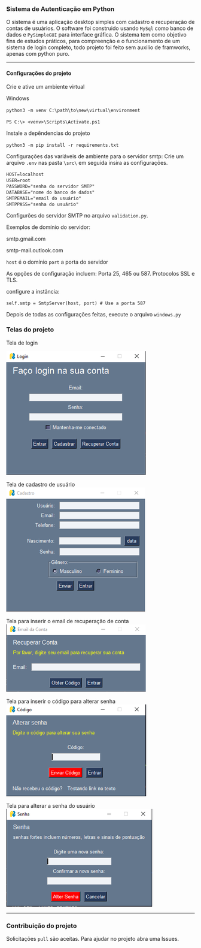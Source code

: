 ### Sistema de Autenticação  em Python

O sistema é uma aplicação desktop simples com cadastro e recuperação  de contas de usuários. O software foi construido usando `MySql` como banco de dados e `PySimpleGUI` para interface gráfica. O sistema tem como objetivo fins de estudos práticos, para compreenção e o funcionamento de um sistema de login completo, todo projeto foi feito sem auxilio de framworks, apenas com python puro. 

___
#### Configurações do projeto

Crie e ative um ambiente virtual 


Windows 

`python3 -m venv C:\path\to\new\virtual\environment`


`PS C:\> <venv>\Scripts\Activate.ps1`

Instale a depêndencias do projeto

`python3 -m pip install -r requirements.txt`

Configurações das variáveis de ambiente para o servidor smtp:
Crie um arquivo `.env` nas pasta `\src\` em seguida insira as configurações. 

```
HOST=localhost
USER=root
PASSWORD="senha do servidor SMTP"
DATABASE="nome do banco de dados"
SMTPEMAIL="email do usuário"
SMTPPASS="senha do usuário"
```
Configurões do servidor SMTP no arquivo `validation.py`. 

Exemplos de domínio do servidor: 

smtp.gmail.com

smtp-mail.outlook.com

`host` é o domínio
`port` a porta do servidor

As opções de configuração incluem:
Porta 25, 465 ou 587. Protocolos SSL e TLS.

configure a instância:
```
self.smtp = SmtpServer(host, port) # Use a porta 587
```

Depois de todas as configurações feitas, execute o arquivo `windows.py`

### Telas do projeto

Tela de login

<img title="login" alt="tela de login" src="img/2025-04-04_21-42.png">

Tela de cadastro de usuário
<img title="register" alt="tela de cadastro" src="img/2025-04-04_21-42_1.png">

Tela para inserir o email de recuperação de conta
<img title="password_email_recovery_layout" alt="tela de email para recuperação de conta" src="img/2025-04-04_21-43.png">

Tela para inserir o código para alterar senha
<img title="recovery_code_layout" alt="tela do código de recuperação de conta" src="img/2025-04-04_21-43_1.png">

Tela para alterar a senha do usuário
<img title="change_password_layout" alt="tela para alterar a senha" src="img/2025-04-04_21-44.png">

____

### Contribuição do projeto

Solicitações `pull` são aceitas. Para ajudar no projeto abra uma Issues. 









